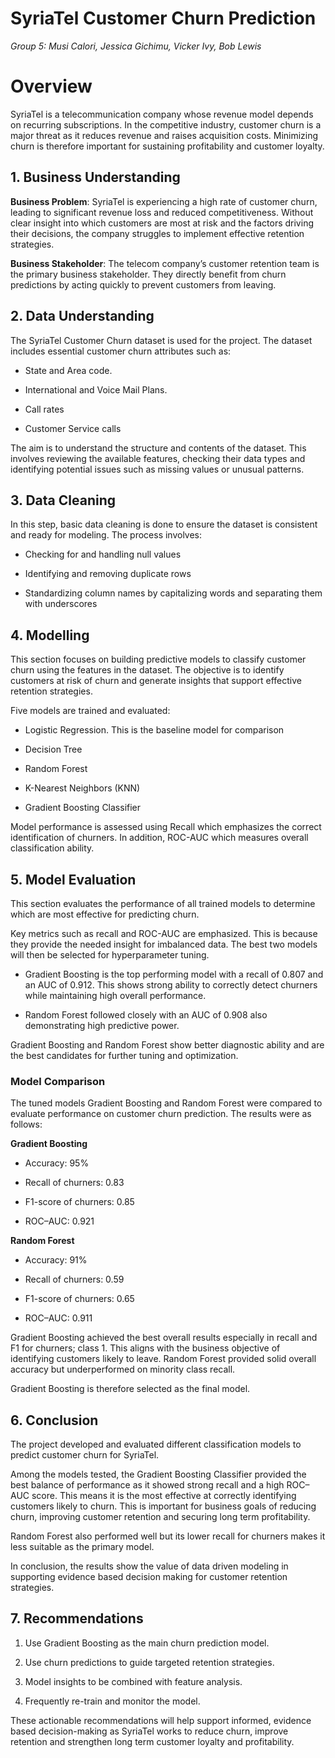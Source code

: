 # SyriaTel Customer Churn Prediction 
*Group 5: Musi Calori, Jessica Gichimu, Vicker Ivy, Bob Lewis*

# Overview 
SyriaTel is a telecommunication company whose revenue model depends on recurring subscriptions. In the competitive industry, customer churn is a major threat as it reduces revenue and raises acquisition costs. Minimizing churn is therefore important for sustaining profitability and customer loyalty.

## 1. Business Understanding

**Business Problem**: SyriaTel is experiencing a high rate of customer churn, leading to significant revenue loss and reduced competitiveness. Without clear insight into which customers are most at risk and the factors driving their decisions, the company struggles to implement effective retention strategies.

**Business Stakeholder**: The telecom company’s customer retention team is the primary business stakeholder. They directly benefit from churn predictions by acting quickly to prevent customers from leaving.

## 2. Data Understanding

The SyriaTel Customer Churn dataset is used for the project.
The dataset includes essential customer churn attributes such as:

- State and Area code.
  
- International and Voice Mail Plans.
  
- Call rates

- Customer Service calls

The aim is to understand the structure and contents of the dataset. This involves reviewing the available features, checking their data types and identifying potential issues such as missing values or unusual patterns.

## 3. Data Cleaning

In this step, basic data cleaning is done to ensure the dataset is consistent and ready for modeling. The process involves:

- Checking for and handling null values

- Identifying and removing duplicate rows

- Standardizing column names by capitalizing words and separating them with underscores

## 4. Modelling

This section focuses on building predictive models to classify customer churn using the features in the dataset. The objective is to identify customers at risk of churn and generate insights that support effective retention strategies.

Five models are trained and evaluated:

- Logistic Regression. This is the baseline model for comparison

- Decision Tree

- Random Forest

- K-Nearest Neighbors (KNN)

- Gradient Boosting Classifier

Model performance is assessed using Recall which emphasizes the correct identification of churners. In addition, ROC-AUC which measures overall classification ability.

## 5. Model Evaluation

This section evaluates the performance of all trained models to determine which are most effective for predicting churn.

Key metrics such as recall and ROC-AUC are emphasized. This is because they provide the needed insight for imbalanced data. The best two models will then be selected for hyperparameter tuning.

- Gradient Boosting is the top performing model with a recall of 0.807 and an AUC of 0.912. This shows strong ability to correctly detect churners while maintaining high overall performance.

- Random Forest followed closely with an AUC of 0.908 also demonstrating high predictive power.

Gradient Boosting and Random Forest show better diagnostic ability and are the best candidates for further tuning and optimization.

### Model Comparison

The tuned models Gradient Boosting and Random Forest were compared to evaluate performance on customer churn prediction. The results were as follows:

**Gradient Boosting**

- Accuracy: 95%

- Recall of churners: 0.83

- F1-score of churners: 0.85

- ROC–AUC: 0.921

**Random Forest**

- Accuracy: 91%
  
- Recall of churners: 0.59

- F1-score of churners: 0.65
  
- ROC–AUC: 0.911
  
Gradient Boosting achieved the best overall results especially in recall and F1 for churners; class 1. This aligns with the business objective of identifying customers likely to leave. Random Forest provided solid overall accuracy but underperformed on minority class recall.

Gradient Boosting is therefore selected as the final model.

## 6. Conclusion 

The project developed and evaluated different classification models to predict customer churn for SyriaTel.

Among the models tested, the Gradient Boosting Classifier provided the best balance of performance as it showed strong recall and a high ROC–AUC score. This means it is the most effective at correctly identifying customers likely to churn. This is important for business goals of reducing churn, improving customer retention and securing long term profitability.

Random Forest also performed well but its lower recall for churners makes it less suitable as the primary model.

In conclusion, the results show the value of data driven modeling in supporting evidence based decision making for customer retention strategies.

## 7. Recommendations 

1. Use Gradient Boosting as the main churn prediction model.

2. Use churn predictions to guide targeted retention strategies.

3. Model insights to be combined with feature analysis.

4. Frequently re-train and monitor the model.

These actionable recommendations will help support informed, evidence based decision-making as SyriaTel works to reduce churn, improve retention and strengthen long term customer loyalty and profitability.


